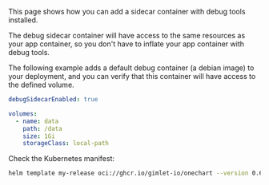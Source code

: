 This page shows how you can add a sidecar container with debug tools installed.

The debug sidecar container will have access to the same resources as your app container, so you don't have to inflate your app container with debug tools.

The following example adds a default debug container (a debian image) to your deployment, and you can verify that this container will have access to the defined volume.

```yaml
debugSidecarEnabled: true

volumes:
  - name: data
    path: /data
    size: 1Gi
    storageClass: local-path
```

Check the Kubernetes manifest:

```bash
helm template my-release oci://ghcr.io/gimlet-io/onechart --version 0.62.0 -f values.yaml
```
